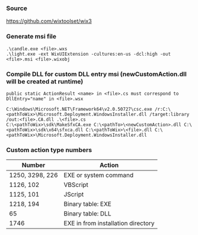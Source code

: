 ### Source
https://github.com/wixtoolset/wix3

### Generate msi file 
```
.\candle.exe <file>.wxs
.\light.exe -ext WixUIExtension -cultures:en-us -dcl:high -out <file>.msi <file>.wixobj
```

### Compile DLL for custom DLL entry msi (newCustomAction.dll will be created at runtime)
```
public static ActionResult <name> in <file>.cs must correspond to DllEntry="name" in <file>.wsx

C:\Windows\Microsoft.NET\Framework64\v2.0.50727\csc.exe /r:C:\<pathToWix>\Microsoft.Deployment.WindowsInstaller.dll /target:library /out:<file>.CA.dll .\<file>.cs
C:\<pathToWix>\sdk\MakeSfxCA.exe C:\<pathTo>\<newCustomAction>.dll C:\<pathToWix>\sdk\x64\sfxca.dll C:\<pathToWix>\<file>.dll C:\<pathToWix>\Microsoft.Deployment.WindowsInstaller.dll
```

### Custom action type numbers
| Number | Action |
| - | - |
| 1250, 3298, 226 | EXE or system command 
| 1126, 102       | VBScript 
| 1125, 101       | JScript 
| 1218, 194       | Binary table: EXE 
| 65              | Binary table: DLL 
| 1746            | EXE in from installation directory 

